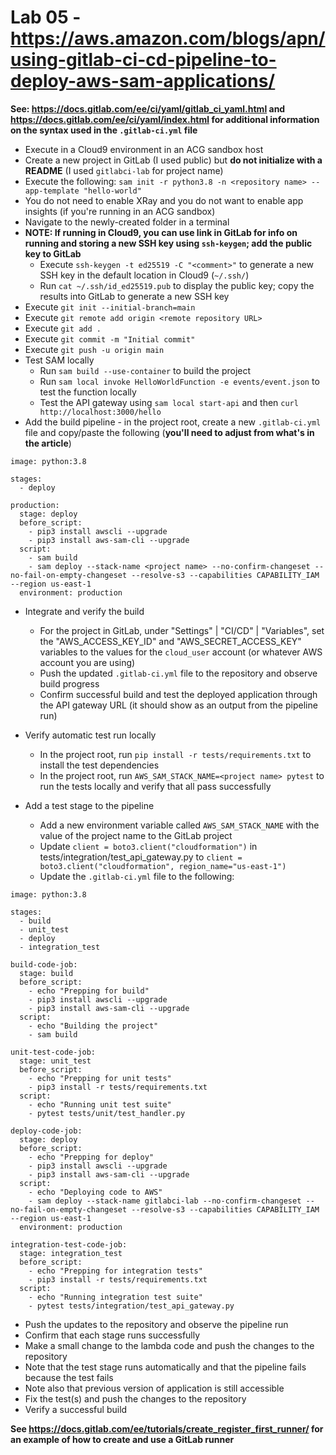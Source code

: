 # Lab 05 - https://aws.amazon.com/blogs/apn/using-gitlab-ci-cd-pipeline-to-deploy-aws-sam-applications/

**See: https://docs.gitlab.com/ee/ci/yaml/gitlab_ci_yaml.html and https://docs.gitlab.com/ee/ci/yaml/index.html for additional information on the syntax used in the `.gitlab-ci.yml` file**

* Execute in a Cloud9 environment in an ACG sandbox host
* Create a new project in GitLab (I used public) but **do not initialize with a README** (I used `gitlabci-lab` for project name)
* Execute the following: `sam init -r python3.8 -n <repository name> --app-template "hello-world"`
* You do not need to enable XRay and you do not want to enable app insights (if you're running in an ACG sandbox)
* Navigate to the newly-created folder in a terminal
* **NOTE: If running in Cloud9, you can use link in GitLab for info on running and storing a new SSH key using `ssh-keygen`; add the public key to GitLab**
  * Execute `ssh-keygen -t ed25519 -C "<comment>"` to generate a new SSH key in the default location in Cloud9 (`~/.ssh/`)
  * Run `cat ~/.ssh/id_ed25519.pub` to display the public key; copy the results into GitLab to generate a new SSH key
* Execute `git init --initial-branch=main`
* Execute `git remote add origin <remote repository URL>`
* Execute `git add .`
* Execute `git commit -m "Initial commit"`
* Execute `git push -u origin main`
* Test SAM locally
  * Run `sam build --use-container` to build the project
  * Run `sam local invoke HelloWorldFunction -e events/event.json` to test the function locally
  * Test the API gateway using `sam local start-api` and then `curl http://localhost:3000/hello`
* Add the build pipeline - in the project root, create a new `.gitlab-ci.yml` file and copy/paste the following (**you'll need to adjust from what's in the article**)

```
image: python:3.8

stages:
  - deploy

production:
  stage: deploy
  before_script:
    - pip3 install awscli --upgrade
    - pip3 install aws-sam-cli --upgrade
  script:
    - sam build
    - sam deploy --stack-name <project name> --no-confirm-changeset --no-fail-on-empty-changeset --resolve-s3 --capabilities CAPABILITY_IAM --region us-east-1
  environment: production
```

* Integrate and verify the build
  * For the project in GitLab, under "Settings" | "CI/CD" | "Variables", set the "AWS_ACCESS_KEY_ID" and "AWS_SECRET_ACCESS_KEY" variables to the values for the `cloud_user` account (or whatever AWS account you are using)
  * Push the updated `.gitlab-ci.yml` file to the repository and observe build progress
  * Confirm successful build and test the deployed application through the API gateway URL (it should show as an output from the pipeline run)

* Verify automatic test run locally
  * In the project root, run `pip install -r tests/requirements.txt` to install the test dependencies
  * In the project root, run `AWS_SAM_STACK_NAME=<project name> pytest` to run the tests locally and verify that all pass successfully

* Add a test stage to the pipeline
  * Add a new environment variable called `AWS_SAM_STACK_NAME` with the value of the project name to the GitLab project
  * Update `client = boto3.client("cloudformation")` in tests/integration/test_api_gateway.py to `client = boto3.client("cloudformation", region_name="us-east-1")`
  * Update the `.gitlab-ci.yml` file to the following:

```
image: python:3.8

stages:
  - build
  - unit_test
  - deploy
  - integration_test

build-code-job:
  stage: build
  before_script:
    - echo "Prepping for build"
    - pip3 install awscli --upgrade
    - pip3 install aws-sam-cli --upgrade
  script:
    - echo "Building the project"
    - sam build

unit-test-code-job:
  stage: unit_test
  before_script:
    - echo "Prepping for unit tests"
    - pip3 install -r tests/requirements.txt
  script:
    - echo "Running unit test suite"
    - pytest tests/unit/test_handler.py

deploy-code-job:
  stage: deploy
  before_script:
    - echo "Prepping for deploy"
    - pip3 install awscli --upgrade
    - pip3 install aws-sam-cli --upgrade
  script:
    - echo "Deploying code to AWS"
    - sam deploy --stack-name gitlabci-lab --no-confirm-changeset --no-fail-on-empty-changeset --resolve-s3 --capabilities CAPABILITY_IAM --region us-east-1
  environment: production

integration-test-code-job:
  stage: integration_test
  before_script:
    - echo "Prepping for integration tests"
    - pip3 install -r tests/requirements.txt
  script:
    - echo "Running integration test suite"
    - pytest tests/integration/test_api_gateway.py
```

* Push the updates to the repository and observe the pipeline run
* Confirm that each stage runs successfully
* Make a small change to the lambda code and push the changes to the repository
* Note that the test stage runs automatically and that the pipeline fails because the test fails
* Note also that previous version of application is still accessible
* Fix the test(s) and push the changes to the repository
* Verify a successful build

**See https://docs.gitlab.com/ee/tutorials/create_register_first_runner/ for an example of how to create and use a GitLab runner**
